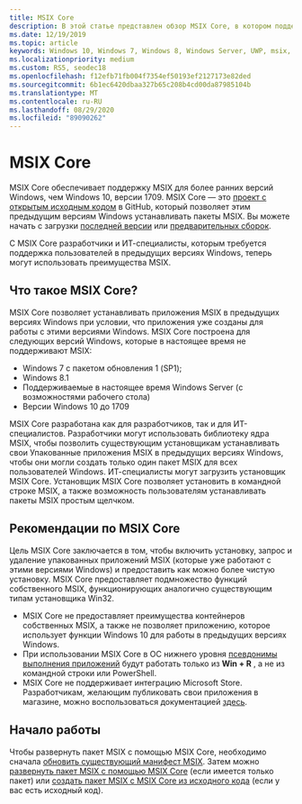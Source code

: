 ```yaml
---
title: MSIX Core
description: В этой статье представлен обзор MSIX Core, в котором поддерживается MSIX поддержка Windows 7 с пакетом обновления 1 (SP1), Windows 8.1, поддерживаемых в настоящее время Windows Server (с возможностями рабочего стола) и версий Windows 10 до 1709 (годовщина обновления).
ms.date: 12/19/2019
ms.topic: article
keywords: Windows 10, Windows 7, Windows 8, Windows Server, UWP, msix, мсикскоре, 1709, 1703, 1607, 1511, 1507
ms.localizationpriority: medium
ms.custom: RS5, seodec18
ms.openlocfilehash: f12efb71fb004f7354ef50193ef2127173e82ded
ms.sourcegitcommit: 6b1ec6420dbaa327b65c208b4cd00da87985104b
ms.translationtype: MT
ms.contentlocale: ru-RU
ms.lasthandoff: 08/29/2020
ms.locfileid: "89090262"
---
```

# <a name="msix-core"></a>MSIX Core

MSIX Core обеспечивает поддержку MSIX для более ранних версий Windows, чем Windows 10, версии 1709. MSIX Core — это [проект с открытым исходным кодом](https://github.com/Microsoft/msix-packaging/tree/master/MsixCore) в GitHub, который позволяет этим предыдущим версиям Windows устанавливать пакеты MSIX. Вы можете начать с загрузки [последней версии](https://github.com/microsoft/msix-packaging/releases/tag/MSIX-Core-1.1-release) или [предварительных сборок](https://github.com/microsoft/msix-packaging/releases/tag/MSIX-Core-preview).

С MSIX Core разработчики и ИТ-специалисты, которым требуется поддержка пользователей в предыдущих версиях Windows, теперь могут использовать преимущества MSIX.

## <a name="what-is-msix-core"></a>Что такое MSIX Core?

MSIX Core позволяет устанавливать приложения MSIX в предыдущих версиях Windows при условии, что приложения уже созданы для работы с этими версиями Windows. MSIX Core построена для следующих версий Windows, которые в настоящее время не поддерживают MSIX:

* Windows 7 с пакетом обновления 1 (SP1);
* Windows 8.1
* Поддерживаемые в настоящее время Windows Server (с возможностями рабочего стола)
* Версии Windows 10 до 1709

MSIX Core разработана как для разработчиков, так и для ИТ-специалистов. Разработчики могут использовать библиотеку ядра MSIX, чтобы позволить существующим установщикам устанавливать свои Упакованные приложения MSIX в предыдущих версиях Windows, чтобы они могли создать только один пакет MSIX для всех пользователей Windows. ИТ-специалисты могут загрузить установщик MSIX Core.  Установщик MSIX Core позволяет установить в командной строке MSIX, а также возможность пользователям устанавливать пакеты MSIX простым щелчком.

## <a name="considerations-of-msix-core"></a>Рекомендации по MSIX Core

Цель MSIX Core заключается в том, чтобы включить установку, запрос и удаление упакованных приложений MSIX (которые уже работают с этими версиями Windows) и предоставить как можно более чистую установку. MSIX Core предоставляет подмножество функций собственного MSIX, функционирующих аналогично существующим типам установщика Win32.

* MSIX Core не предоставляет преимущества контейнеров собственных MSIX, а также не позволяет приложению, которое использует функции Windows 10 для работы в предыдущих версиях Windows.
* При использовании MSIX Core в ОС нижнего уровня [псевдонимы выполнения приложений](/windows/apps/desktop/modernize/desktop-to-uwp-extensions#start-your-application-by-using-an-alias) будут работать только из **Win + R** , а не из командной строки или PowerShell.
* MSIX Core не поддерживает интеграцию Microsoft Store. Разработчикам, желающим публиковать свои приложения в магазине, можно воспользоваться документацией [здесь](/windows/uwp/publish/).

## <a name="get-started"></a>Начало работы

Чтобы развернуть пакет MSIX с помощью MSIX Core, необходимо сначала [обновить существующий манифест MSIX](support-msix-core.md). Затем можно [развернуть пакет MSIX с помощью MSIX Core](deploy-with-msix-core.md) (если имеется только пакет) или [создать пакет MSIX с MSIX Core из исходного кода](msixcore-clickonce-solution.md) (если у вас есть исходный код).